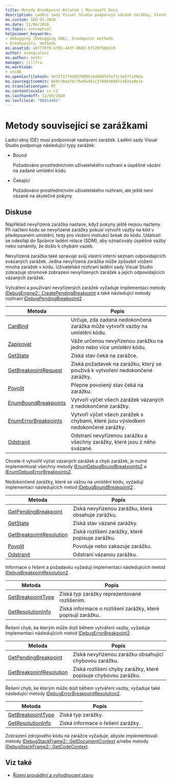 ```yaml
---
title: Metody Breakpoint-Related | Microsoft Docs
description: Ladění sady Visual Studio podporuje vázané zarážky, které jsou úspěšně svázány s umístěním v kódu a čekají na zarážky, které ještě nejsou vázané.
ms.custom: SEO-VS-2020
ms.date: 11/04/2016
ms.topic: conceptual
helpviewer_keywords:
- debugging [Debugging SDK], breakpoint methods
- breakpoints, methods
ms.assetid: a6f77bf0-bf81-443f-8683-5f12075bbe10
author: acangialosi
ms.author: anthc
manager: jillfra
ms.workload:
- vssdk
ms.openlocfilehash: 9472f1ff4105790951ddd687d7e71c3e57fa39da
ms.sourcegitcommit: 8e9c38da7bcfbe9a461c378083846714933a0e1e
ms.translationtype: MT
ms.contentlocale: cs-CZ
ms.lasthandoff: 12/09/2020
ms.locfileid: "96914462"
---
```

# <a name="breakpoint-related-methods"></a>Metody související se zarážkami
Ladicí stroj (DE) musí podporovat nastavení zarážek. Ladění sady Visual Studio podporuje následující typy zarážek:

- Bound

     Požadováno prostřednictvím uživatelského rozhraní a úspěšné vázání na zadané umístění kódu

- Čekající

     Požadováno prostřednictvím uživatelského rozhraní, ale ještě není vázané na skutečné pokyny

## <a name="discussion"></a>Diskuse
 Například nevyřízená zarážka nastane, když pokyny ještě nejsou načteny. Při načtení kódu se nevyřízené zarážky pokusí vytvořit vazby na kód v předepsaném umístění, tedy pro vložení instrukcí break do kódu. Události se odesílají do Správce ladění relace (SDM), aby označovaly úspěšné vazby nebo oznámily, že došlo k chybám vazeb.

 Nevyřízená zarážka také spravuje svůj vlastní interní seznam odpovídajících svázaných zarážek. Jedna nevyřízená zarážka může způsobit vložení mnoha zarážek v kódu. Uživatelské rozhraní ladění sady Visual Studio zobrazuje stromové zobrazení nevyřízených zarážek a jejich odpovídajících vázaných zarážek.

 Vytváření a používání nevyřízených zarážek vyžaduje implementaci metody [IDebugEngine2:: CreatePendingBreakpoint](../../extensibility/debugger/reference/idebugengine2-creatependingbreakpoint.md) a také následující metody rozhraní [IDebugPendingBreakpoint2](../../extensibility/debugger/reference/idebugpendingbreakpoint2.md) .

|Metoda|Popis|
|------------|-----------------|
|[CanBind](../../extensibility/debugger/reference/idebugpendingbreakpoint2-canbind.md)|Určuje, zda zadaná nedokončená zarážka může vytvořit vazby na umístění kódu.|
|[Zapisovat](../../extensibility/debugger/reference/idebugpendingbreakpoint2-bind.md)|Váže určenou nevyřízenou zarážku na jedno nebo více umístění kódu.|
|[GetState](../../extensibility/debugger/reference/idebugpendingbreakpoint2-getstate.md)|Získá stav čeká na zarážce.|
|[GetBreakpointRequest](../../extensibility/debugger/reference/idebugpendingbreakpoint2-getbreakpointrequest.md)|Získá požadavek na zarážku, který se používá k vytvoření nedokončené zarážky.|
|[Povolit](../../extensibility/debugger/reference/idebugpendingbreakpoint2-enable.md)|Přepne povolený stav čeká na zarážku.|
|[EnumBoundBreakpoints](../../extensibility/debugger/reference/idebugpendingbreakpoint2-enumboundbreakpoints.md)|Vytvoří výčet všech zarážek vázaných z nedokončené zarážky.|
|[EnumErrorBreakpoints](../../extensibility/debugger/reference/idebugpendingbreakpoint2-enumerrorbreakpoints.md)|Vytvoří výčet všech zarážek s chybami, které jsou výsledkem nedokončené zarážky.|
|[Odstranit](../../extensibility/debugger/reference/idebugpendingbreakpoint2-delete.md)|Odstraní nevyřízenou zarážku a všechny zarážky, které jsou z něho svázané.|

 Chcete-li vytvořit výčet vázaných zarážek a chyb zarážek, je nutné implementovat všechny metody [IEnumDebugBoundBreakpoints2](../../extensibility/debugger/reference/ienumdebugboundbreakpoints2.md) a [IEnumDebugErrorBreakpoints2](../../extensibility/debugger/reference/ienumdebugerrorbreakpoints2.md).

 Nedokončené zarážky, které se vážou na umístění kódu, vyžadují implementaci následujících metod [IDebugBoundBreakpoint2](../../extensibility/debugger/reference/idebugboundbreakpoint2.md) .

|Metoda|Popis|
|------------|-----------------|
|[GetPendingBreakpoint](../../extensibility/debugger/reference/idebugboundbreakpoint2-getpendingbreakpoint.md)|Získá nevyřízenou zarážku, která obsahuje zarážku.|
|[GetState](../../extensibility/debugger/reference/idebugboundbreakpoint2-getstate.md)|Získá stav vázané zarážky.|
|[GetBreakpointResolution](../../extensibility/debugger/reference/idebugboundbreakpoint2-getbreakpointresolution.md)|Získá rozlišení zarážky, které popisuje zarážku.|
|[Povolit](../../extensibility/debugger/reference/idebugboundbreakpoint2-enable.md)|Povoluje nebo zakazuje zarážku.|
|[Odstranit](../../extensibility/debugger/reference/idebugboundbreakpoint2-delete.md)|Odstraní vázanou zarážku.|

 Informace o řešení a požadavku vyžadují implementaci následujících metod [IDebugBreakpointResolution2](../../extensibility/debugger/reference/idebugbreakpointresolution2.md) .

|Metoda|Popis|
|------------|-----------------|
|[GetBreakpointType](../../extensibility/debugger/reference/idebugbreakpointresolution2-getbreakpointtype.md)|Získá typ zarážky reprezentované rozlišením.|
|[GetResolutionInfo](../../extensibility/debugger/reference/idebugbreakpointresolution2-getresolutioninfo.md)|Získá informace o rozlišení zarážky, které popisují zarážku.|

 Řešení chyb, ke kterým může dojít během vytváření vazby, vyžaduje implementaci následujících metod [IDebugErrorBreakpoint2](../../extensibility/debugger/reference/idebugerrorbreakpoint2.md) .

|Metoda|Popis|
|------------|-----------------|
|[GetPendingBreakpoint](../../extensibility/debugger/reference/idebugerrorbreakpoint2-getpendingbreakpoint.md)|Získá nevyřízenou zarážku obsahující chybovou zarážku.|
|[GetBreakpointResolution](../../extensibility/debugger/reference/idebugerrorbreakpoint2-getbreakpointresolution.md)|Získá rozlišení chyby zarážky, které popisuje chybovou zarážku.|

 Řešení chyb, ke kterým může dojít během vytváření vazby, vyžaduje také následující metody [IDebugErrorBreakpointResolution2](../../extensibility/debugger/reference/idebugerrorbreakpointresolution2.md).

|Metoda|Popis|
|------------|-----------------|
|[GetBreakpointType](../../extensibility/debugger/reference/idebugerrorbreakpointresolution2-getbreakpointtype.md)|Získá typ zarážky.|
|[GetResolutionInfo](../../extensibility/debugger/reference/idebugerrorbreakpointresolution2-getresolutioninfo.md)|Získá informace o řešení zarážky.|

 Zobrazení zdrojového kódu na zarážce vyžaduje, abyste implementovali metody [IDebugStackFrame2:: GetDocumentContext](../../extensibility/debugger/reference/idebugstackframe2-getdocumentcontext.md) a/nebo metody [IDebugStackFrame2:: GetCodeContext](../../extensibility/debugger/reference/idebugstackframe2-getcodecontext.md).

## <a name="see-also"></a>Viz také
- [Řízení provádění a vyhodnocení stavu](../../extensibility/debugger/execution-control-and-state-evaluation.md)
